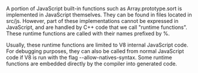 A portion of JavaScript built-in functions such as Array.prototype.sort is implemented in JavaScript themselves. They can be found in files located in src/js. However, part of these implementations cannot be expressed in JavaScript, and are handled by C++ code that we call "runtime functions". These runtime functions are called with their names prefixed by %.

Usually, these runtime functions are limited to V8 internal JavaScript code. For debugging purposes, they can also be called from normal JavaScript code if V8 is run with the flag --allow-natives-syntax. Some runtime functions are embedded directly by the compiler into generated code.